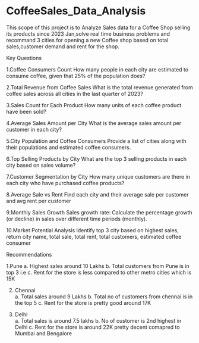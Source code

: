 # CoffeeSales_Data_Analysis

This scope of this project is to Analyze Sales data for a Coffee Shop selling its products since 2023 Jan,solve real time business problems and 
recommand 3 cities for opening a new Coffee shop based on total sales,customer demand and rent for the shop. 

Key Questions

1.Coffee Consumers Count
How many people in each city are estimated to consume coffee, given that 25% of the population does?

2.Total Revenue from Coffee Sales
What is the total revenue generated from coffee sales across all cities in the last quarter of 2023?

3.Sales Count for Each Product
How many units of each coffee product have been sold?

4.Average Sales Amount per City
What is the average sales amount per customer in each city?

5.City Population and Coffee Consumers
Provide a list of cities along with their populations and estimated coffee consumers.

6.Top Selling Products by City
What are the top 3 selling products in each city based on sales volume?

7.Customer Segmentation by City
How many unique customers are there in each city who have purchased coffee products?

8.Average Sale vs Rent
Find each city and their average sale per customer and avg rent per customer

9.Monthly Sales Growth
Sales growth rate: Calculate the percentage growth (or decline) in sales over different time periods (monthly).

10.Market Potential Analysis
Identify top 3 city based on highest sales, return city name, total sale, total rent, total customers, estimated coffee consumer

Recommendations 

1.Pune 
    a. Highest sales around 10 Lakhs
    b. Total customers from Pune is in top 3 i.e 
    c. Rent for the store is less compared to other metro cities which is 15K

2. Chennai                                                                                                                                
    a. Total sales around 9 Lakhs
    b. Total no of customers from chennai is in the top 5
    c. Rent for the store is pretty good around 17K

3. Delhi                                                                                                                    
     a. Total sales is around 7.5 lakhs
     b. No of customer is 2nd highest in Delhi
     c. Rent for the store is around 22K pretty decent comapred to Mumbai and Bengalore 
